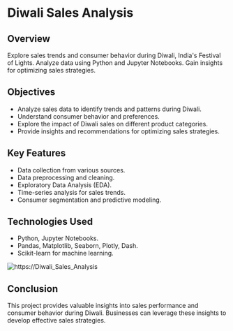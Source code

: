 # Diwali Sales Analysis

## Overview
Explore sales trends and consumer behavior during Diwali, India's Festival of Lights. Analyze data using Python and Jupyter Notebooks. Gain insights for optimizing sales strategies.

## Objectives
- Analyze sales data to identify trends and patterns during Diwali.
- Understand consumer behavior and preferences.
- Explore the impact of Diwali sales on different product categories.
- Provide insights and recommendations for optimizing sales strategies.

## Key Features
- Data collection from various sources.
- Data preprocessing and cleaning.
- Exploratory Data Analysis (EDA).
- Time-series analysis for sales trends.
- Consumer segmentation and predictive modeling.

## Technologies Used
- Python, Jupyter Notebooks.
- Pandas, Matplotlib, Seaborn, Plotly, Dash.
- Scikit-learn for machine learning.

![https://Diwali_Sales_Analysis](https://github.com/rushikeshtagadkar/DiwaliSalesAnalysis/blob/main/Diwali_Sales_Analysis.ipynb)

## Conclusion
This project provides valuable insights into sales performance and consumer behavior during Diwali. Businesses can leverage these insights to develop effective sales strategies.
